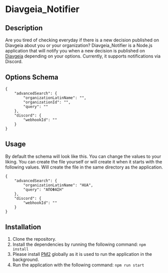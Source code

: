 # Diavgeia_Notifier

## Description
Are you tired of checking everyday if there is a new decision published on Diavgeia about you or your organization?
Diavgeia_Notifier is a Node.js application that will notify you when a new decision is published on [Diavgeia](https://diavgeia.gov.gr/) depending on your options. Currently, it supports notifications via Discord.

## Options Schema
```
{
    "advancedSearch": {
        "organizationLatinName": "",
        "organizationId": "",
        "query": ""
    },
    "discord": {
        "webhookId": ""
    }
}
```

## Usage
By default the schema will look like this. You can change the values to your liking. You can create the file yourself or will create it when it starts with the following values. Will create the file in the same directory as the application.

```
{
    "advancedSearch": {
        "organizationLatinName": "HUA",
        "query": "ΑΠΟΦΑΣΗ"
    },
    "discord": {
        "webhookId": ""
    }
}
```

## Installation

1. Clone the repository.
2. Install the dependencies by running the following command: `npm install`
3. Please install [PM2](https://pm2.keymetrics.io/) globally as it is used to run the application in the background.
4. Run the application with the following command: `npm run start`
